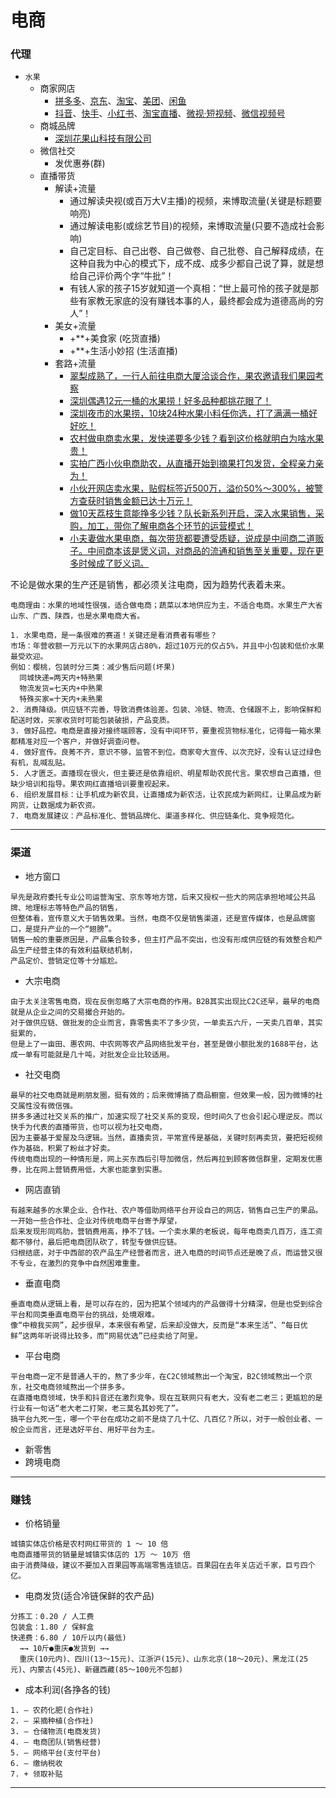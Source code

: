 # 电商

### 代理

- `水果`
  - 商家网店
    - [拼多多](https://www.pinduoduo.com)、[京东](https://lai.jd.com)、[淘宝](https://ishop.taobao.com)、[美团](https://e.meituan.com)、[闲鱼](https://www.goofish.com)
    - [抖音](https://fxg.jinritemai.com)、[快手](https://www.kwaixiaodian.com)、[小红书](https://ec.xiaohongshu.com)、[淘宝直播](https://taolive.taobao.com)、[微视·短视频](https://weishi.qq.com)、[微信视频号](https://channels.weixin.qq.com)
  - 商城品牌
    - [深圳花果山科技有限公司](http://www.huaguoshan.com)
  - 微信社交
    - 发优惠券(群)
  - 直播带货
    - 解读+流量
      - 通过解读央视(或百万大V主播)的视频，来博取流量(关键是标题要响亮)
      - 通过解读电影(或综艺节目)的视频，来博取流量(只要不造成社会影响)
      - 自己定目标、自己出卷、自己做卷、自己批卷、自己解释成绩，在这种自我为中心的模式下，成不成、成多少都自己说了算，就是想给自己评价两个字“牛批”！
      - 有钱人家的孩子15岁就知道一个真相：“世上最可怜的孩子就是那些有家教无家底的没有赚钱本事的人，最终都会成为道德高尚的穷人”！
    - 美女+流量
      - +**+美食家 (吃货直播)
      - +**+生活小妙招 (生活直播)
    - 套路+流量
      - [翠梨成熟了，一行人前往电商大厦洽谈合作，果农邀请我们果园考察](https://pan.baidu.com/s/1ZG6WQeo6Ir0xkz_kQ4huJg?pwd=hzi5)
      - [深圳偶遇12元一桶的水果捞！好多品种都挑花眼了！](https://pan.baidu.com/s/1FILdc80mMOIO5mn-DuFlRw?pwd=z46a)
      - [深圳夜市的水果捞，10块24种水果小料任你选，打了满满一桶好好吃！](https://pan.baidu.com/s/1w1pFC--tXIHD6u7-AfgnLA?pwd=wens)
      - [农村做电商卖水果，发快递要多少钱？看到这价格就明白为啥水果贵！](https://pan.baidu.com/s/1w1pFC--tXIHD6u7-AfgnLA?pwd=wens)
      - [实拍广西小伙电商助农，从直播开始到摘果打包发货，全程亲力亲为！](https://pan.baidu.com/s/1w1pFC--tXIHD6u7-AfgnLA?pwd=wens)
      - [小伙开网店卖水果，贴假标签近500万，溢价50%～300%，被警方查获时销售金额已达十万元！](https://pan.baidu.com/s/1w1pFC--tXIHD6u7-AfgnLA?pwd=wens)
      - [做10天荔枝生意能挣多少钱？队长新系列开启，深入水果销售，采购，加工，带你了解电商各个环节的运营模式！](https://pan.baidu.com/s/1w1pFC--tXIHD6u7-AfgnLA?pwd=wens)
      - [小夫妻做水果电商，每次带货都要遭受质疑，说成是中间商二道贩子。中间商本该是煲义词，对商品的流通和销售至关重要，现在更多时候成了贬义词。](https://pan.baidu.com/s/1w1pFC--tXIHD6u7-AfgnLA?pwd=wens)


不论是做水果的生产还是销售，都必须关注电商，因为趋势代表着未来。<br>
~~~
电商理由：水果的地域性很强，适合做电商；蔬菜以本地供应为主，不适合电商。水果生产大省山东、广西、陕西，也是水果电商大省。
~~~
~~~
1. 水果电商，是一条很难的赛道！关键还是看消费者有哪些？
市场：年营收额一万元以下的水果网店占80%，超过10万元的仅占5%，并且中小包装和低价水果最受欢迎。
例如：樱桃，包装时分三类：减少售后问题(坏果)
  同城快递=两天内+特熟果
  物流发货=七天内+中熟果
  特殊买家=十天内+未熟果
2. 消费降级。供应链不完善，导致消费体验差。包装、冷链、物流、仓储跟不上，影响保鲜和配送时效，买家收货时可能包装破损，产品变质。
3. 做好品控。电商是直接对接终端顾客，没有中间环节，要重视货物标准化，记得每一箱水果都精准对应一个客户，并做好调查问卷。
4. 做好宣传。良莠不齐，意识不够，监管不到位。商家夸大宣传、以次充好，没有认证过绿色有机，乱喊乱贴。
5. 人才匮乏。直播现在很火，但主要还是依靠组织、明星帮助农民代言。果农想自己直播，但缺少培训和指导。果农网红直播培训要重视起来。
6. 组织发展目标：让手机成为新农具，让直播成为新农活，让农民成为新网红，让果品成为新网货，让数据成为新农资。
7. 电商发展建议：产品标准化、营销品牌化、渠道多样化、供应链条化、竞争规范化。
~~~

---

### 渠道

* 地方窗口
~~~
早先是政府委托专业公司运营淘宝、京东等地方馆，后来又授权一些大的网店承担地域公共品牌、地理标志等特色产品的销售，
但整体看，宣传意义大于销售效果。当然，电商不仅是销售渠道，还是宣传媒体，也是品牌窗口，是提升产业的一个“翅膀”。
销售一般的重要原因是，产品集合较多，但主打产品不突出，也没有形成供应链的有效整合和产品生产经营主体的有效利益联结机制，
产品定价、营销定位等十分尴尬。
~~~
* 大宗电商
~~~
由于太关注零售电商，现在反倒忽略了大宗电商的作用。B2B其实出现比C2C还早，最早的电商就是从企业之间的交易撮合开始的。
对于做供应链、做批发的企业而言，靠零售卖不了多少货，一单卖五六斤，一天卖几百单，其实挺累的，
但是上了一亩田、惠农网、中农网等农产品网络批发平台，甚至是做小额批发的1688平台，达成一单有可能就是几十吨，对批发企业比较适用。
~~~
* 社交电商
~~~
最早的社交电商就是刷朋友圈，挺有效的；后来微博搞了商品橱窗，但效果一般，因为微博的社交属性没有微信强。
拼多多通过社交关系的推广，加速实现了社交关系的变现，但时间久了也会引起心理逆反。而以快手为代表的直播带货，也可以视为社交电商，
因为主要基于爱屋及乌逻辑。当然，直播卖货，平常宣传是基础，关键时刻再卖货，要把短视频作为基础，积累了粉丝才好卖。
传统电商出现的一种情形是，网上买东西后引导加微信，然后再拉到顾客微信群里，定期发优惠券，比在网上营销费用低，大家也能拿到实惠。
~~~
* 网店直销
~~~
有越来越多的水果企业、合作社、农户等借助网络平台开设自己的网店，销售自己生产的果品。一开始一些合作社、企业对传统电商平台寄予厚望，
后来发现形同鸡肋，营销费用高，挣不了钱。一个卖水果的老板说，每年电商卖几百万，连工资都不够付，最后把电商团队砍了，转型专做供应链。
归根结底，对于中西部的农产品生产经营者而言，进入电商的时间节点还是晚了点，而运营又很不专业，在激烈的竞争中自然困难重重。
~~~
* 垂直电商
~~~
垂直电商从逻辑上看，是可以存在的，因为把某个领域内的产品做得十分精深，但是也受到综合平台和同类垂直电商平台的挑战，处境艰难。
像“中粮我买网”，起步很早，本来很有希望，后来却没做大，反而是“本来生活”、“每日优鲜”这两年听说得比较多，而“网易优选”已经卖给了阿里。
~~~
* 平台电商
~~~
平台电商一定不是普通人干的，熬了多少年，在C2C领域熬出一个淘宝，B2C领域熬出一个京东，社交电商领域熬出一个拼多多。
在直播电商领域，快手和抖音还在激烈竞争。现在互联网只有老大，没有老二老三；更尴尬的是行业有一句话“老大老二打架，老三莫名其妙死了”。
搞平台九死一生，哪一个平台在成功之前不是烧了几十亿、几百亿？所以，对于一般创业者、一般企业而言，还是选好平台、用好平台为主。
~~~
* 新零售
* 跨境电商

---

### 赚钱

* 价格销量
~~~
城镇实体店价格是农村网红带货的 1 ～ 10 倍
电商直播带货的销量是城镇实体店的 1万 ～ 10万 倍
由于消费降级，建议不要加入百果园等高端零售连锁店。百果园在去年关店近千家，巨亏四个亿。
~~~
* 电商发货(适合冷链保鲜的农产品)
~~~
分拣工：0.20 / 人工费
包装盒：1.80 / 保鲜盒
快递费：6.80 / 10斤以内(最低)
  →→ 10斤●重庆●发货到 →→
  重庆(10元内)、四川(13～15元)、江浙沪(15元)、山东北京(18～20元)、黑龙江(25元)、内蒙古(45元)、新疆西藏(85～100元不包邮)
~~~
* 成本利润(各挣各的钱)
~~~
1. ― 农药化肥(合作社)
2. ― 采摘种植(合作社)
3. ― 仓储物流(电商发货)
4. ― 电商团队(销售经营)
5. ― 网络平台(支付平台)
6. ― 缴纳税收
7. + 领取补贴
~~~

---

